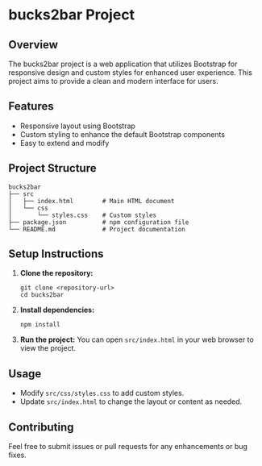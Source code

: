 # bucks2bar Project

## Overview
The bucks2bar project is a web application that utilizes Bootstrap for responsive design and custom styles for enhanced user experience. This project aims to provide a clean and modern interface for users.

## Features
- Responsive layout using Bootstrap
- Custom styling to enhance the default Bootstrap components
- Easy to extend and modify

## Project Structure
```
bucks2bar
├── src
│   ├── index.html        # Main HTML document
│   └── css
│       └── styles.css    # Custom styles
├── package.json          # npm configuration file
└── README.md             # Project documentation
```

## Setup Instructions

1. **Clone the repository:**
   ```
   git clone <repository-url>
   cd bucks2bar
   ```

2. **Install dependencies:**
   ```
   npm install
   ```

3. **Run the project:**
   You can open `src/index.html` in your web browser to view the project.

## Usage
- Modify `src/css/styles.css` to add custom styles.
- Update `src/index.html` to change the layout or content as needed.

## Contributing
Feel free to submit issues or pull requests for any enhancements or bug fixes.